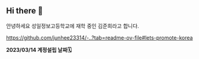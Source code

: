 ## Hi there 👋
안녕하세요 성일정보고등학교에 재학 중인 김준희라고 합니다.<br>
<!-- http://127.0.0.1:5500/opening.html - 진행중🛠️ -->
https://github.com/junhee23314/-..?tab=readme-ov-file#lets-promote-korea

**2023/03/14 계정설립 날짜🗓️**



<!--
**junhee23314/junhee23314** is a ✨ _special_ ✨ repository because its `README.md` (this file) appears on your GitHub profile.

Here are some ideas to get you star
ted:

- 🔭 I’m currently working on ...
- 🌱 I’m currently learning ...
- 👯 I’m looking to collaborate on ...
- 🤔 I’m looking for help with ...
- 💬 Ask me about ...
- 📫 How to reach me: ...
- 😄 Pronouns: ...
- ⚡ Fun fact: ...
-->
